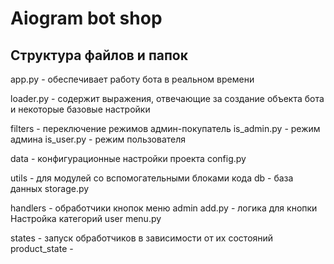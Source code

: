 # Aiogram bot shop

## Структура файлов и папок
app.py - обеспечивает работу бота в реальном времени

loader.py - содержит выражения, отвечающие за создание объекта бота и некоторые базовые настройки

filters - переключение режимов админ-покупатель
    is_admin.py - режим админа
    is_user.py - режим пользователя

data - конфигурационные настройки проекта
    config.py

utils - для модулей со вспомогательными блоками кода
    db - база данных
        storage.py

handlers - обработчики кнопок меню
    admin
        add.py - логика для кнопки Настройка категорий
    user
        menu.py

states - запуск обработчиков в зависимости от их состояний
    product_state - 